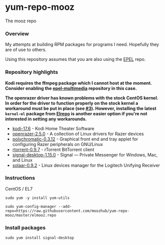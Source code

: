 # yum-repo-mooz
The mooz repo

### Overview

My attempts at building RPM packages for programs I need. Hopefully they are of use to others.

Using this repository assumes that you are also using the [EPEL](https://fedoraproject.org/wiki/EPEL) repo.

### Repository highlights

**Kodi requires the ffmpeg package which I cannot host at the moment. Consider enabling the [epel-multimedia](https://negativo17.org/multimedia/) repository in this case.**

**The openrazer driver has known problems with the stock CentOS kernel. In order for the driver to function properly on the stock kernel a workaround must be put in place (see [#3](https://github.com/moozhub/yum-repo-mooz/issues/3#issuecomment-408646741)). However, installing the latest `kernel-ml` package from [Elrepo](http://elrepo.org/tiki/kernel-ml) is another easier option if you're not interested in setting any workarounds.**

* [kodi-17.6](https://github.com/xbmc/xbmc/tree/Krypton) - Kodi Home Theater Software
* [openrazer-2.5.0](https://github.com/openrazer/openrazer) - A collection of Linux drivers for Razer devices
* [polychromatic-0.3.12](https://github.com/lah7/polychromatic) - Graphical front end and tray applet for configuring Razer peripherals on GNU/Linux
* [rtorrent-0.9.7](https://github.com/rakshasa/rtorrent) - rTorrent BitTorrent client
* [signal-desktop-1.15.0](https://github.com/signalapp/Signal-Desktop) - Signal — Private Messenger for Windows, Mac, and Linux
* [solaar-0.9.2](https://github.com/pwr/Solaar) - Linux devices manager for the Logitech Unifying Receiver

### Instructions

CentOS / EL7

`sudo yum -y install yum-utils`

`sudo yum-config-manager --add-repo=https://raw.githubusercontent.com/moozhub/yum-repo-mooz/master/elmooz.repo`

### Install packages

`sudo yum install signal-desktop`
